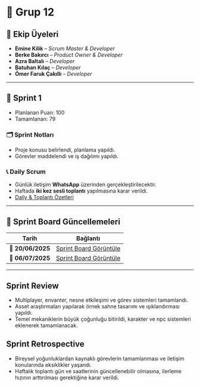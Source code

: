 # 👥 Grup 12

## 👤 Ekip Üyeleri
- **Emine Kilik** – *Scrum Master & Developer*  
- **Berke Bakırcı** – *Product Owner & Developer*  
- **Azra Baltalı** – *Developer*  
- **Batuhan Kılaç** – *Developer*  
- **Ömer Faruk Çakıllı** – *Developer*

---

## 📅 Sprint 1
- Planlanan Puan: 100
- Tamamlanan: 79

### 🗂️ Sprint Notları
- Proje konusu belirlendi, planlama yapıldı.
- Görevler maddelendi ve iş dağılımı yapıldı.

### 📞 Daily Scrum
- Günlük iletişim **WhatsApp** üzerinden gerçekleştirilecektir.  
- Haftada **iki kez sesli toplantı** yapılmasına karar verildi.
- [Daily & Toplantı Özetleri](https://drive.google.com/drive/folders/1WpfAkQ9AYgoq105I_wECK41KM1wiLsf_?usp=drive_link)

---

## 🧾 Sprint Board Güncellemeleri

| Tarih | Bağlantı |
|-------|----------|
| 📌 **20/06/2025** | [Sprint Board Görüntüle](https://drive.google.com/file/d/1PT6ikr8GVEOK8XiM8lDsW_dA1T-UEhYT/view?usp=drive_link) |
| 📌 **06/07/2025** | [Sprint Board Görüntüle](https://drive.google.com/file/d/1wfrjgCGkO32pcSqNS9YiF4vAFRAdaToL/view?usp=drive_link) |

---
## Sprint Review
- Multiplayer, envanter, nesne etkileşimi ve görev sistemleri tamamlandı.
- Asset araştırmaları yapılarak örnek sahne tasarımı ve ışıklandırması yapıldı.
- Temel mekaniklerin büyük çoğunluğu bitirildi, karakter ve npc sistemleri eklenerek tamamlanacak.

## Sprint Retrospective
- Bireysel yoğunluklardan kaynaklı görevlerin tamamlanması ve iletişim konularında eksiklikler yaşandı.
- Haftalık toplantı gün ve saatlerinin güncellenebilir olmasına, ilerleme hızının arttırılması gerektiğine karar verildi.

